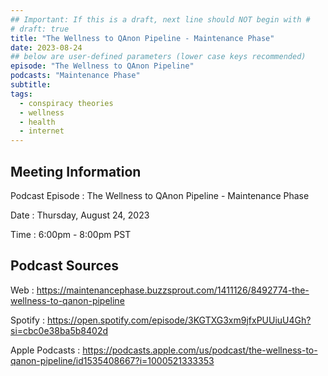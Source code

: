```yaml
---
## Important: If this is a draft, next line should NOT begin with #
# draft: true
title: "The Wellness to QAnon Pipeline - Maintenance Phase"
date: 2023-08-24
## below are user-defined parameters (lower case keys recommended)
episode: "The Wellness to QAnon Pipeline"
podcasts: "Maintenance Phase"
subtitle:
tags:
  - conspiracy theories
  - wellness
  - health
  - internet
---
```


## Meeting Information

Podcast Episode
:   The Wellness to QAnon Pipeline - Maintenance Phase

Date
:   Thursday, August 24, 2023

Time
:   6:00pm - 8:00pm PST

## Podcast Sources

Web
:   https://maintenancephase.buzzsprout.com/1411126/8492774-the-wellness-to-qanon-pipeline

Spotify
:   https://open.spotify.com/episode/3KGTXG3xm9jfxPUUiuU4Gh?si=cbc0e38ba5b8402d

Apple Podcasts
:   https://podcasts.apple.com/us/podcast/the-wellness-to-qanon-pipeline/id1535408667?i=1000521333353

